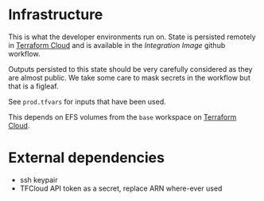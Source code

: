 # Infrastructure

This is what the developer environments run on. State is persisted remotely in [Terraform Cloud](https://app.terraform.io/app/Tyk/workspaces/infra-prod/settings/general "ask devops for access") and is available in the *Integration Image* github workflow. 

Outputs persisted to this state should be very carefully considered as they are almost public. We take some care to mask secrets in the workflow but that is a figleaf.

See `prod.tfvars` for inputs that have been used. 

This depends on EFS volumes from the `base` workspace on [Terraform Cloud](https://app.terraform.io/app/Tyk/workspaces/base-prod/settings/general).

# External dependencies

- ssh keypair
- TFCloud API token as a secret, replace ARN where-ever used
